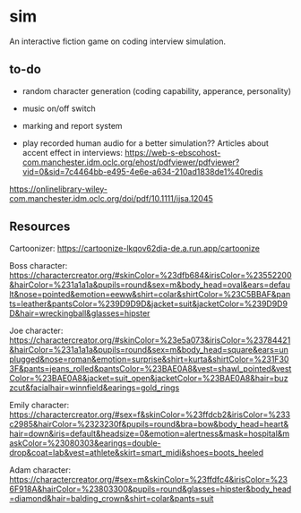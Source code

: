 # sim

An interactive fiction game on coding interview simulation.

## to-do
- random character generation (coding capability, apperance, personality)
- music on/off switch
- marking and report system

- play recorded human audio for a better simulation??
Articles about accent effect in interviews:
https://web-s-ebscohost-com.manchester.idm.oclc.org/ehost/pdfviewer/pdfviewer?vid=0&sid=7c4464bb-e495-4e6e-a634-210ad1838de1%40redis

https://onlinelibrary-wiley-com.manchester.idm.oclc.org/doi/pdf/10.1111/ijsa.12045

## Resources
Cartoonizer: https://cartoonize-lkqov62dia-de.a.run.app/cartoonize

Boss character: https://charactercreator.org/#skinColor=%23dfb684&irisColor=%23552200&hairColor=%231a1a1a&pupils=round&sex=m&body_head=oval&ears=default&nose=pointed&emotion=eeww&shirt=colar&shirtColor=%23C5BBAF&pants=leather&pantsColor=%239D9D9D&jacket=suit&jacketColor=%239D9D9D&hair=wreckingball&glasses=hipster

Joe character: https://charactercreator.org/#skinColor=%23e5a073&irisColor=%23784421&hairColor=%231a1a1a&pupils=round&sex=m&body_head=square&ears=unplugged&nose=roman&emotion=surprise&shirt=kurta&shirtColor=%231F303F&pants=jeans_rolled&pantsColor=%23BAE0A8&vest=shawl_pointed&vestColor=%23BAE0A8&jacket=suit_open&jacketColor=%23BAE0A8&hair=buzzcut&facialhair=winnfield&earings=gold_rings


Emily character: https://charactercreator.org/#sex=f&skinColor=%23ffdcb2&irisColor=%233c2985&hairColor=%2323230f&pupils=round&bra=bow&body_head=heart&hair=down&iris=default&headsize=0&emotion=alertness&mask=hospital&maskColor=%23080303&earings=double-drop&coat=lab&vest=athlete&skirt=smart_midi&shoes=boots_heeled


Adam character: https://charactercreator.org/#sex=m&skinColor=%23ffdfc4&irisColor=%236F918A&hairColor=%23803300&pupils=round&glasses=hipster&body_head=diamond&hair=balding_crown&shirt=colar&pants=suit